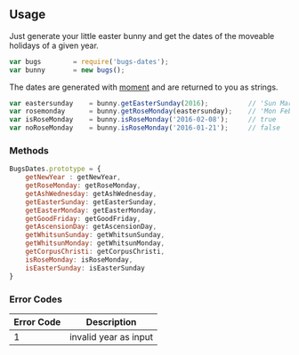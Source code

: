 ## Usage
Just generate your little easter bunny and get the dates of the moveable
holidays of a given year.

``` js
var bugs        = require('bugs-dates');
var bunny       = new bugs();
```

The dates are generated with [moment](http://momentjs.com/docs/) and are returned
to you as strings.

``` js
var eastersunday    = bunny.getEasterSunday(2016);          // 'Sun Mar 27 2016 00:00:00 GMT+0100'
var rosemonday      = bunny.getRoseMonday(eastersunday);    // 'Mon Feb 08 2016 00:00:00 GMT+0100'
var isRoseMonday    = bunny.isRoseMonday('2016-02-08');     // true
var noRoseMonday    = bunny.isRoseMonday('2016-01-21');     // false
```

### Methods
``` js
BugsDates.prototype = {
    getNewYear : getNewYear,
    getRoseMonday: getRoseMonday,
    getAshWednesday: getAshWednesday,
    getEasterSunday: getEasterSunday,
    getEasterMonday: getEasterMonday,
    getGoodFriday: getGoodFriday,
    getAscensionDay: getAscensionDay,
    getWhitsunSunday: getWhitsunSunday,
    getWhitsunMonday: getWhitsunMonday,
    getCorpusChristi: getCorpusChristi,
    isRoseMonday: isRoseMonday,
    isEasterSunday: isEasterSunday
}
```

### Error Codes
| Error Code  | Description  |
|---|---|
| 1  | invalid year as input |
